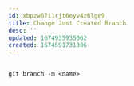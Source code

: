 ```yaml
---
id: xbpzw67i1rjt6eyv4z6lge9
title: Change Just Created Branch
desc: ''
updated: 1674935935062
created: 1674591731306
---
```


```git

git branch -m <name>
```